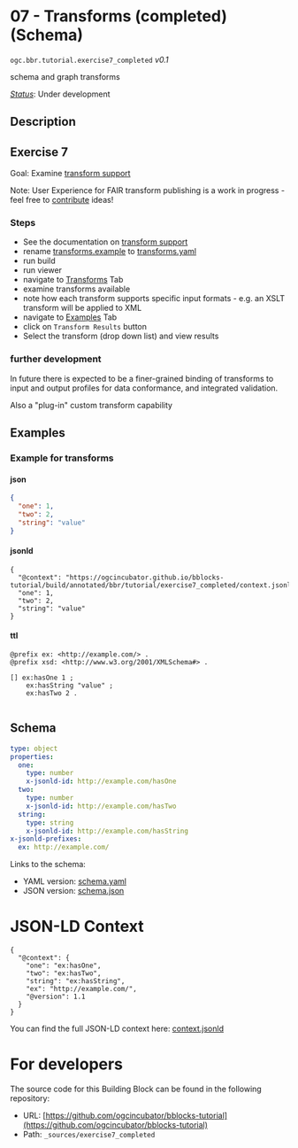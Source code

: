 
# 07 - Transforms (completed) (Schema)

`ogc.bbr.tutorial.exercise7_completed` *v0.1*

schema and graph transforms

[*Status*](http://www.opengis.net/def/status): Under development

## Description

## Exercise 7

Goal: Examine [transform support](https://ogcincubator.github.io/bblocks-docs/create/transforms)

Note: User Experience for FAIR transform publishing is a work in progress - feel free to [contribute](https://github.com/ogcincubator/bblocks-tutorial/issues) ideas!

### Steps
- See the documentation on [transform support](https://ogcincubator.github.io/bblocks-docs/create/transforms)
- rename [transforms.example](context.example) to [transforms.yaml](context.jsonld)
- run build
- run viewer
- navigate to [Transforms](/bblock/ogc.bbr.tutorial.exercise7_completed/transforms) Tab
- examine transforms available
- note how each transform supports specific input formats - e.g. an XSLT transform will be applied to XML
- navigate to [Examples](/bblock/ogc.bbr.tutorial.exercise7_completed/examples) Tab
- click on `Transform Results` button
- Select the transform (drop down list) and view results

### further development

In future there is expected to be a finer-grained binding of transforms to input and output profiles for data conformance, and integrated validation.

Also a "plug-in" custom transform capability 

## Examples

### Example for transforms
#### json
```json
{
  "one": 1,
  "two": 2,
  "string": "value"
}
```

#### jsonld
```jsonld
{
  "@context": "https://ogcincubator.github.io/bblocks-tutorial/build/annotated/bbr/tutorial/exercise7_completed/context.jsonld",
  "one": 1,
  "two": 2,
  "string": "value"
}
```

#### ttl
```ttl
@prefix ex: <http://example.com/> .
@prefix xsd: <http://www.w3.org/2001/XMLSchema#> .

[] ex:hasOne 1 ;
    ex:hasString "value" ;
    ex:hasTwo 2 .


```

## Schema

```yaml
type: object
properties:
  one:
    type: number
    x-jsonld-id: http://example.com/hasOne
  two:
    type: number
    x-jsonld-id: http://example.com/hasTwo
  string:
    type: string
    x-jsonld-id: http://example.com/hasString
x-jsonld-prefixes:
  ex: http://example.com/

```

Links to the schema:

* YAML version: [schema.yaml](https://ogcincubator.github.io/bblocks-tutorial/build/annotated/bbr/tutorial/exercise7_completed/schema.json)
* JSON version: [schema.json](https://ogcincubator.github.io/bblocks-tutorial/build/annotated/bbr/tutorial/exercise7_completed/schema.yaml)


# JSON-LD Context

```jsonld
{
  "@context": {
    "one": "ex:hasOne",
    "two": "ex:hasTwo",
    "string": "ex:hasString",
    "ex": "http://example.com/",
    "@version": 1.1
  }
}
```

You can find the full JSON-LD context here:
[context.jsonld](https://ogcincubator.github.io/bblocks-tutorial/build/annotated/bbr/tutorial/exercise7_completed/context.jsonld)


# For developers

The source code for this Building Block can be found in the following repository:

* URL: [https://github.com/ogcincubator/bblocks-tutorial](https://github.com/ogcincubator/bblocks-tutorial)
* Path: `_sources/exercise7_completed`


